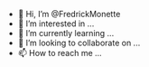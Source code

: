 - 👋 Hi, I’m @FredrickMonette
- 👀 I’m interested in ...
- 🌱 I’m currently learning ...
- 💞️ I’m looking to collaborate on ...
- 📫 How to reach me ...

<!---
FredrickMonette/FredrickMonette is a ✨ special ✨ repository because its `README.md` (this file) appears on your GitHub profile.
You can click the Preview link to take a look at your changes.
--->
